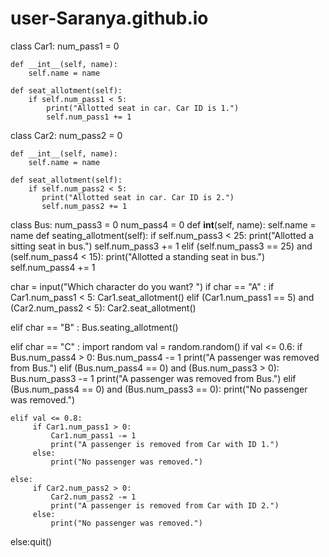 # user-Saranya.github.io
class Car1:
    num_pass1 = 0

    def __int__(self, name):
        self.name = name

    def seat_allotment(self):
        if self.num_pass1 < 5:
            print("Allotted seat in car. Car ID is 1.")
            self.num_pass1 += 1


class Car2:
    num_pass2 = 0

    def __int__(self, name):
        self.name = name

    def seat_allotment(self):
        if self.num_pass2 < 5:
           print("Allotted seat in car. Car ID is 2.")
           self.num_pass2 += 1


class Bus:
    num_pass3 = 0
    num_pass4 = 0
    def __int__(self, name):
        self.name = name
    def seating_allotment(self):
        if self.num_pass3 < 25:
            print("Allotted a sitting seat in bus.")
            self.num_pass3 += 1
        elif (self.num_pass3 == 25) and (self.num_pass4 < 15):
            print("Allotted a standing seat in bus.")
            self.num_pass4 += 1


char = input("Which character do you want? ")
if char == "A" :
    if Car1.num_pass1 < 5:
        Car1.seat_allotment()
    elif (Car1.num_pass1 == 5) and (Car2.num_pass2 < 5):
        Car2.seat_allotment()

elif char == "B" :
    Bus.seating_allotment()

elif char == "C" :
    import random
    val = random.random()
    if val <= 0.6:
         if Bus.num_pass4 > 0:
             Bus.num_pass4 -= 1
             print("A passenger was removed from Bus.")
         elif (Bus.num_pass4 == 0) and (Bus.num_pass3 > 0):
             Bus.num_pass3 -= 1
             print("A passenger was removed from Bus.")
         elif (Bus.num_pass4 == 0) and (Bus.num_pass3 == 0):
             print("No passenger was removed.")

    elif val <= 0.8:
         if Car1.num_pass1 > 0:
             Car1.num_pass1 -= 1
             print("A passenger is removed from Car with ID 1.")
         else:
             print("No passenger was removed.")

    else:
         if Car2.num_pass2 > 0:
             Car2.num_pass2 -= 1
             print("A passenger is removed from Car with ID 2.")
         else:
             print("No passenger was removed.")

else:quit()
